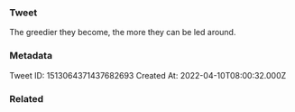 ### Tweet
The greedier they become, the more they can be led around.

### Metadata
Tweet ID: 1513064371437682693
Created At: 2022-04-10T08:00:32.000Z

### Related

